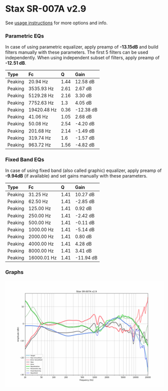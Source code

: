 # Stax SR-007A v2.9
See [usage instructions](https://github.com/jaakkopasanen/AutoEq#usage) for more options and info.

### Parametric EQs
In case of using parametric equalizer, apply preamp of **-13.15dB** and build filters manually
with these parameters. The first 5 filters can be used independently.
When using independent subset of filters, apply preamp of **-12.51 dB**.

| Type    | Fc          |    Q | Gain      |
|:--------|:------------|:-----|:----------|
| Peaking | 20.94 Hz    | 1.44 | 12.58 dB  |
| Peaking | 3535.93 Hz  | 2.61 | 2.67 dB   |
| Peaking | 5129.28 Hz  | 2.16 | 3.30 dB   |
| Peaking | 7752.63 Hz  | 1.3  | 4.05 dB   |
| Peaking | 19420.48 Hz | 0.36 | -12.38 dB |
| Peaking | 41.06 Hz    | 1.05 | 2.68 dB   |
| Peaking | 50.08 Hz    | 2.54 | -4.20 dB  |
| Peaking | 201.68 Hz   | 2.14 | -1.49 dB  |
| Peaking | 319.74 Hz   | 1.6  | -1.57 dB  |
| Peaking | 963.72 Hz   | 1.56 | -4.82 dB  |

### Fixed Band EQs
In case of using fixed band (also called graphic) equalizer, apply preamp of **-9.94dB**
(if available) and set gains manually with these parameters.

| Type    | Fc          |    Q | Gain      |
|:--------|:------------|:-----|:----------|
| Peaking | 31.25 Hz    | 1.41 | 10.27 dB  |
| Peaking | 62.50 Hz    | 1.41 | -2.85 dB  |
| Peaking | 125.00 Hz   | 1.41 | 0.92 dB   |
| Peaking | 250.00 Hz   | 1.41 | -2.42 dB  |
| Peaking | 500.00 Hz   | 1.41 | -0.11 dB  |
| Peaking | 1000.00 Hz  | 1.41 | -5.14 dB  |
| Peaking | 2000.00 Hz  | 1.41 | 0.80 dB   |
| Peaking | 4000.00 Hz  | 1.41 | 4.28 dB   |
| Peaking | 8000.00 Hz  | 1.41 | 3.41 dB   |
| Peaking | 16000.01 Hz | 1.41 | -11.94 dB |

### Graphs
![](./Stax%20SR-007A%20v2.9.png)